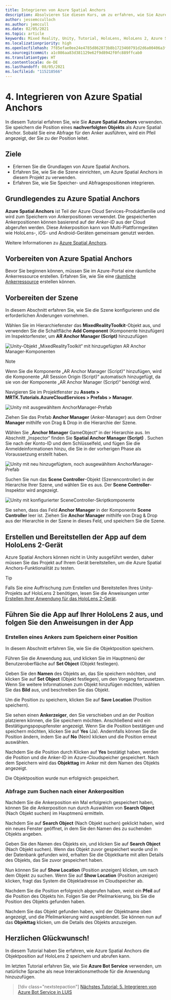 ```yaml
---
title: Integrieren von Azure Spatial Anchors
description: Absolvieren Sie diesen Kurs, um zu erfahren, wie Sie Azure Spatial Anchors innerhalb einer HoloLens 2-Anwendung implementieren.
author: jessemcculloch
ms.author: jemccull
ms.date: 02/05/2021
ms.topic: article
keywords: Mixed Reality, Unity, Tutorial, HoloLens, HoloLens 2, Azure Spatial Anchors, Azure Cloud Services, Azure Custom Vision, Windows 10
ms.localizationpriority: high
ms.openlocfilehash: 7f85efae0ee24e4785d862873b8b1723460791d2d6a00406a3fd81f465c6faa7
ms.sourcegitcommit: a1c086aa83d381129e62f9d8942f0fc889ffcab0
ms.translationtype: HT
ms.contentlocale: de-DE
ms.lasthandoff: 08/05/2021
ms.locfileid: "115218566"
---
```

# <a name="4-integrating-azure-spatial-anchors"></a>4. Integrieren von Azure Spatial Anchors

In diesem Tutorial erfahren Sie, wie Sie **Azure Spatial Anchors** verwenden. Sie speichern die Position eines **nachverfolgten Objekts** als Azure Spatial Anchor. Sobald Sie eine Abfrage für den Anker ausführen, wird ein Pfeil angezeigt, der Sie zu der Position leitet.

## <a name="objectives"></a>Ziele

* Erlernen Sie die Grundlagen von Azure Spatial Anchors.
* Erfahren Sie, wie Sie die Szene einrichten, um Azure Spatial Anchors in diesem Projekt zu verwenden.
* Erfahren Sie, wie Sie Speicher- und Abfragespositionen integrieren.

## <a name="understanding-azure-spatial-anchors"></a>Grundlegendes zu Azure Spatial Anchors

 **Azure Spatial Anchors** ist Teil der Azure Cloud Services-Produktfamilie und wird zum Speichern von Ankerpositionen verwendet. Die gespeicherten Ankerpositionen können basierend auf der *Anker-ID* aus der Cloud abgerufen werden. Diese Ankerposition kann von Multi-Plattformgeräten wie HoloLens-, iOS- und Android-Geräten gemeinsam genutzt werden.

Weitere Informationen zu [Azure Spatial Anchors](/azure/spatial-anchors/overview).

## <a name="preparing-azure-spatial-anchors"></a>Vorbereiten von Azure Spatial Anchors

Bevor Sie beginnen können, müssen Sie im Azure-Portal eine räumliche Ankerressource erstellen.
Erfahren Sie, wie Sie eine [räumliche Ankerressource](/azure/spatial-anchors/quickstarts/get-started-hololens#create-a-spatial-anchors-resource) erstellen können.

## <a name="preparing-the-scene"></a>Vorbereiten der Szene

In diesem Abschnitt erfahren Sie, wie Sie die Szene konfigurieren und die erforderlichen Änderungen vornehmen.

Wählen Sie im Hierarchiefenster das **MixedRealityToolkit**-Objekt aus, und verwenden Sie die Schaltfläche **Add Component** (Komponente hinzufügen) im Inspektorfenster, um **AR Anchor Manager (Script)** hinzuzufügen

![Unity-Objekt „MixedRealityToolkit“ mit hinzugefügten AR Anchor Manager-Komponenten ](images/mr-learning-azure/tutorial4-section1-step1-1.png)

> [!NOTE]
> Wenn Sie die Komponente „AR Anchor Manager (Script)“ hinzufügen, wird die Komponente „AR Session Origin (Script)“ automatisch hinzugefügt, da sie von der Komponente „AR Anchor Manager (Script)“ benötigt wird.

Navigieren Sie im Projektfenster zu **Assets > MRTK.Tutorials.AzureCloudServices > Prefabs > Manager**.

![Unity mit ausgewähltem AnchorManager-Prefab](images/mr-learning-azure/tutorial4-section1-step1-2.png)

Ziehen Sie das Prefab **Anchor Manager** (Anker-Manager) aus dem Ordner **Manager** mithilfe von Drag & Drop in die Hierarchie der Szene.

Wählen Sie „**Anchor Manager** GameObject“ in der Hierarchie aus. Im Abschnitt „Inspector“ finden Sie **Spatial Anchor Manager (Script)** . Suchen Sie nach der Konto-ID und dem Schlüsselfeld, und fügen Sie die Anmeldeinformationen hinzu, die Sie in der vorherigen Phase als Voraussetzung erstellt haben.

![Unity mit neu hinzugefügtem, noch ausgewähltem AnchorManager-Prefab](images/mr-learning-azure/tutorial4-section1-step2-1.png)

Suchen Sie nun das **Scene Controller**-Objekt (Szenencontroller) in der Hierarchie Ihrer Szene, und wählen Sie es aus. Der **Scene Controller**-Inspektor wird angezeigt.

![Unity mit konfigurierter SceneController-Skriptkomponente](images/mr-learning-azure/tutorial4-section1-step3-1.png)

Sie sehen, dass das Feld **Anchor Manager** in der Komponente **Scene Controller** leer ist. Ziehen Sie **Anchor Manager** mithilfe von Drag & Drop aus der Hierarchie in der Szene in dieses Feld, und speichern Sie die Szene.

## <a name="build-and-deploy-the-app-to-your-hololens-2"></a>Erstellen und Bereitstellen der App auf dem HoloLens 2-Gerät

Azure Spatial Anchors können nicht in Unity ausgeführt werden, daher müssen Sie das Projekt auf Ihrem Gerät bereitstellen, um die Azure Spatial Anchors-Funktionalität zu testen.

> [!TIP]
> Falls Sie eine Auffrischung zum Erstellen und Bereitstellen Ihres Unity-Projekts auf HoloLens 2 benötigen, lesen Sie die Anweisungen unter [Erstellen Ihrer Anwendung für das HoloLens 2-Gerät](mr-learning-base-02.md#building-and-deploying-to-your-hololens-2).

## <a name="run-the-app-on-your-hololens-2-and-follow-the-in-app-instructions"></a>Führen Sie die App auf Ihrer HoloLens 2 aus, und folgen Sie den Anweisungen in der App

### <a name="create-an-anchor-to-store-a-location"></a>Erstellen eines Ankers zum Speichern einer Position

In diesem Abschnitt erfahren Sie, wie Sie die Objektposition speichern.

Führen Sie die Anwendung aus, und klicken Sie im Hauptmenü der Benutzeroberfläche auf **Set Object** (Objekt festlegen).

Geben Sie den **Namen** des Objekts an, das Sie speichern möchten, und klicken Sie auf **Set Object** (Objekt festlegen), um den Vorgang fortzusetzen. Wenn Sie weitere Informationen zum Objekt hinzufügen möchten, wählen Sie das **Bild** aus, und beschreiben Sie das Objekt.

Um die Position zu speichern, klicken Sie auf **Save Location** (Position speichern).

Sie sehen einen **Ankerzeiger**, den Sie verschieben und an der Position platzieren können, die Sie speichern möchten. Anschließend wird ein Bestätigungspopupfenster angezeigt. Wenn Sie die Position bestätigen und speichern möchten, klicken Sie auf **Yes** (Ja). Andernfalls können Sie die Position ändern, indem Sie auf **No** (Nein) klicken und die Position erneut auswählen.

Nachdem Sie die Position durch Klicken auf **Yes** bestätigt haben, werden die Position und die Anker-ID im Azure-Cloudspeicher gespeichert. Nach dem Speichern wird das **Objekttag** im Anker mit dem Namen des Objekts angezeigt.

Die Objektposition wurde nun erfolgreich gespeichert.

### <a name="query-for-finding-an-anchor-location"></a>Abfrage zum Suchen nach einer Ankerposition

Nachdem Sie die Ankerposition ein Mal erfolgreich gespeichert haben, können Sie die Ankerposition nun durch Auswählen von **Search Object** (Nach Objekt suchen) im Hauptmenü ermitteln.

Nachdem Sie auf **Search Object** (Nach Objekt suchen) geklickt haben, wird ein neues Fenster geöffnet, in dem Sie den Namen des zu suchenden Objekts angeben.

Geben Sie den Namen des Objekts ein, und klicken Sie auf **Search Object** (Nach Objekt suchen). Wenn das Objekt zuvor gespeichert wurde und in der Datenbank gefunden wird, erhalten Sie die Objektkarte mit allen Details des Objekts, das Sie zuvor gespeichert haben.

Nun können Sie auf **Show Location** (Position anzeigen) klicken, um nach dem Objekt zu suchen. Wenn Sie auf **Show Location** (Position anzeigen) klicken, fragt das System die Objektadresse im Cloudspeicher ab.

Nachdem Sie die Position erfolgreich abgerufen haben, weist ein **Pfeil** auf die Position des Objekts hin. Folgen Sie der Pfeilmarkierung, bis Sie die Position des Objekts gefunden haben.

Nachdem Sie das Objekt gefunden haben, wird der Objektname oben angezeigt, und die Pfeilmarkierung wird ausgeblendet. Sie können nun auf das **Objekttag** klicken, um die Details des Objekts anzuzeigen.

## <a name="congratulations"></a>Herzlichen Glückwunsch!

In diesem Tutorial haben Sie erfahren, wie Azure Spatial Anchors die Objektposition auf HoloLens 2 speichern und abrufen kann.

Im letzten Tutorial erfahren Sie, wie Sie **Azure Bot Service** verwenden, um natürliche Sprache als neue Interaktionsmethode für die Anwendung hinzuzufügen.

> [!div class="nextstepaction"]
> [Nächstes Tutorial: 5. Integrieren von Azure Bot Service in LUIS](mr-learning-azure-05.md)